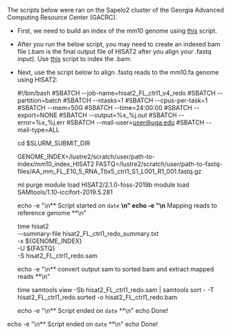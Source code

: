 
The scripts below were ran on the Sapelo2 cluster of the Georgia Advanced Computing Resource Center (GACRC).

 - First, we need to build an index of the mm10 genome using [this](https://github.com/gene-drive/Tbx5-forelimb-genital/blob/main/Scripts/HISAT2/HISAT2_build_index_mm10.sh) script.


 - After you run the below script, you may need to create an indexed bam file (.bam is the final output file of HISAT2 after you align your .fastq input). Use [this](https://github.com/gene-drive/Tbx5-forelimb-genital/blob/main/Scripts/HISAT2/HISAT2_build_index_mm10.sh) script to index the .bam:
 - Next, use the script below to align .fastq reads to the mm10.fa
   genome using HISAT2:

    #!/bin/bash
    #SBATCH --job-name=hisat2_FL_ctrl1_v4_redo
    #SBATCH --partition=batch
    #SBATCH --ntasks=1
    #SBATCH --cpus-per-task=1
    #SBATCH --mem=50G
    #SBATCH --time=24:00:00
    #SBATCH --export=NONE
    #SBATCH --output=%x_%j.out
    #SBATCH --error=%x_%j.err
    #SBATCH --mail-user=user@uga.edu 
    #SBATCH --mail-type=ALL
    
    cd $SLURM_SUBMIT_DIR
    
    GENOME_INDEX=/lustre2/scratch/user/path-to-index/mm10_index_HISAT2
    FASTQ=/lustre2/scratch/user/path-to-fastq-files/AA_mm_FL_E10_5_RNA_Tbx5_ctrl1_S1_L001_R1_001.fastq.gz
    
    ml purge
    module load HISAT2/2.1.0-foss-2019b
    module load SAMtools/1.10-iccifort-2019.5.281
    
    echo -e "\n** Script started on `date` **\n"
    echo -e "\n** Mapping reads to reference genome **\n"
    
    time hisat2 \
    --summary-file hisat2_FL_ctrl1_redo_summary.txt \
    -x ${GENOME_INDEX} \
    -U ${FASTQ} \
    -S hisat2_FL_ctrl1_redo.sam
    
    echo -e "\n** convert output sam to sorted bam and extract mapped reads **\n"
    
    time samtools view -Sb hisat2_FL_ctrl1_redo.sam | samtools sort - -T hisat2_FL_ctrl1_redo.sorted -o hisat2_FL_ctrl1_redo.bam
    
    echo -e "\n** Script ended on `date` **\n"
    echo Done!


echo -e "\n** Script ended on `date` **\n"
echo Done!
